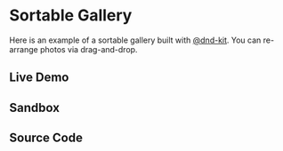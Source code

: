 # Sortable Gallery

Here is an example of a sortable gallery built with
[@dnd-kit](https://dndkit.com/). You can re-arrange photos via drag-and-drop.

## Live Demo

<SortableGallery />

## Sandbox

<StackBlitzLink href="github/igordanchenko/react-photo-album/tree/main/examples/sortable-gallery" file="src/App.tsx" title="react-photo-album-sortable-gallery" description="react-photo-album sortable gallery" />

## Source Code

<GitHubLink suffix="sortable-gallery" />
